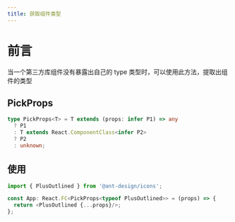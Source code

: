 ```yaml
---
title: 获取组件类型
---
```


# 前言

当一个第三方库组件没有暴露出自己的 type 类型时，可以使用此方法，提取出组件的类型

## PickProps

```typescript
type PickProps<T> = T extends (props: infer P1) => any
  ? P1
  : T extends React.ComponentClass<infer P2>
  ? P2
  : unknown;
```

## 使用

```typescript
import { PlusOutlined } from '@ant-design/icons';

const App: React.FC<PickProps<typeof PlusOutlined>> = (props) => {
  return <PlusOutlined {...props}/>;
};
```
